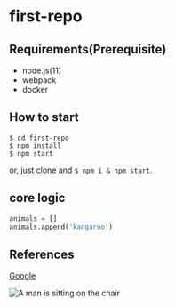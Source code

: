 # first-repo

## Requirements(Prerequisite)

- node.js(11)
- webpack
- docker

## How to start

```shell
$ cd first-repo
$ npm install
$ npm start
```

or, just clone and `$ npm i & npm start`.

## core logic

```python
animals = []
animals.append('kangaroo')
```

## References

[Google](https://www.google.com/)

![A man is sitting on the chair](/imgs/man-on-the-chair.jpg)


